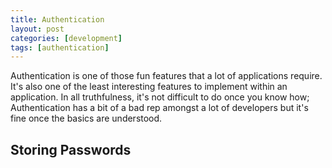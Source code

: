 ```yaml
---
title: Authentication
layout: post
categories: [development]
tags: [authentication]
---
```

Authentication is one of those fun features that a lot of applications require.
It's also one of the least interesting features to implement within an
application. In all truthfulness, it's not difficult to do once you know how;
Authentication has a bit of a bad rep amongst a lot of developers but it's fine
once the basics are understood.

## Storing Passwords


